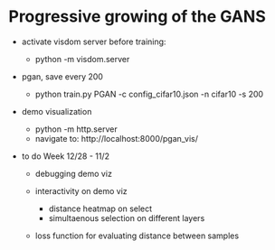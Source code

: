 # Progressive growing of the GANS

- activate visdom server before training:
    - python -m visdom.server

- pgan, save every 200
    - python train.py PGAN -c config_cifar10.json -n cifar10 -s 200

- demo visualization
    - python -m http.server
    - navigate to: http://localhost:8000/pgan_vis/

- to do Week 12/28 - 11/2
    - debugging demo viz
    - interactivity on demo viz
        - distance heatmap on select
        - simultaenous selection on different layers

    - loss function for evaluating distance between samples